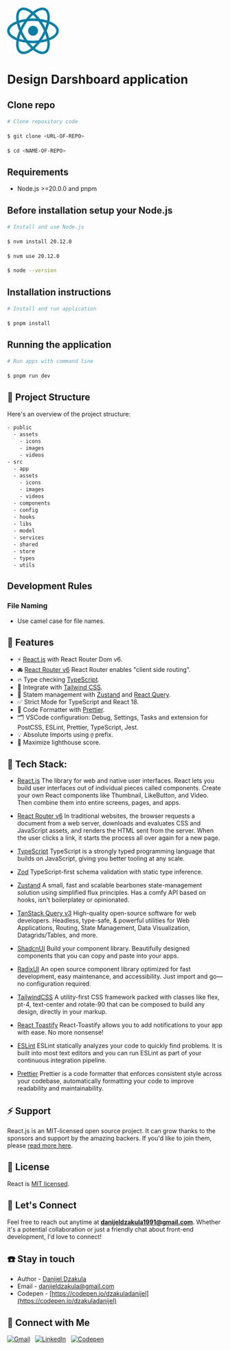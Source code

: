 <p align="left">
    <a href="https://react.dev/" target="_blank">
        <img src="https://raw.githubusercontent.com/danijeldzakula/readme-logo-source/30e73ba8e5b45a943008018fa97c5a582270ba92/public/assets/images/logo_light.svg" width="120" alt="ReactJs Logo" />
    </a>
</p>

# Design Darshboard application

## Clone repo

```bash 
# Clone repository code 

$ git clone <URL-OF-REPO>

$ cd <NAME-OF-REPO>
```

## Requirements
 - Node.js >=20.0.0 and pnpm

## Before installation setup your Node.js

```bash
# Install and use Node.js

$ nvm install 20.12.0

$ nvm use 20.12.0

$ node --version
```

## Installation instructions

```bash
# Install and run application 

$ pnpm install
```

## Running the application

```bash
# Run apps with command line 

$ pnpm run dev
```

## 🧱 Project Structure

Here's an overview of the project structure:

```plaintext
- public
  - assets
    - icons
    - images
    - videos
- src
  - app
  - assets
    - icons
    - images
    - videos
  - components
  - config
  - hooks
  - libs
  - model
  - services
  - shared
  - store
  - types 
  - utils
```

## Development Rules

### File Naming

- Use camel case for file names.

## 🚀 Features 

- ⚡ [React.js](https://react.dev/) with React Router Dom v6.
- 🚘 [React Router v6](https://reactrouter.com/en/main/) React Router enables "client side routing".
- 🔥 Type checking [TypeScript](https://www.typescriptlang.org/).
- 💎 Integrate with [Tailwind CSS](https://tailwindcss.com/).
- 🧰 Statem management with [Zustand](https://zustand-demo.pmnd.rs/) and [React Query](https://tanstack.com/query/latest/).
- ✅ Strict Mode for TypeScript and React 18.
- 💖 Code Formatter with [Prettier](https://prettier.io).
- 🗂 VSCode configuration: Debug, Settings, Tasks and extension for PostCSS, ESLint, Prettier, TypeScript, Jest.
- 💡 Absolute Imports using `@` prefix.
- 💯 Maximize lighthouse score.

## 📡 Tech Stack:

- [React.js](https://react.dev/) The library for web and native user interfaces. React lets you build user interfaces out of individual pieces called components. Create your own React components like Thumbnail, LikeButton, and Video. Then combine them into entire screens, pages, and apps.

- [React Router v6](https://reactrouter.com/en/main/) In traditional websites, the browser requests a document from a web server, downloads and evaluates CSS and JavaScript assets, and renders the HTML sent from the server. When the user clicks a link, it starts the process all over again for a new page.

- [TypeScript](https://www.typescriptlang.org/) TypeScript is a strongly typed programming language that builds on JavaScript, giving you better tooling at any scale.

- [Zod](https://zod.dev/) TypeScript-first schema validation with static type inference.

- [Zustand](https://zustand-demo.pmnd.rs/) A small, fast and scalable bearbones state-management solution using simplified flux principles. Has a comfy API based on hooks, isn't boilerplatey or opinionated.

- [TanStack Query v3](https://tanstack.com/) High-quality open-source software for web developers.
Headless, type-safe, & powerful utilities for Web Applications, Routing, State Management, Data Visualization, Datagrids/Tables, and more.

- [ShadcnUI](https://ui.shadcn.com/) Build your component library. Beautifully designed components that you can copy and paste into your apps.

- [RadixUI](https://www.radix-ui.com/) An open source component library optimized for fast development, easy maintenance, and accessibility. Just import and go—no configuration required.

- [TailwindCSS](https://tailwindcss.com/) A utility-first CSS framework packed with classes like flex, pt-4, text-center and rotate-90 that can be composed to build any design, directly in your markup.

- [React Toastify](https://www.npmjs.com/package/react-toastify/) React-Toastify allows you to add notifications to your app with ease. No more nonsense!

- [ESLint](https://eslint.org/) ESLint statically analyzes your code to quickly find problems. It is built into most text editors and you can run ESLint as part of your continuous integration pipeline.

- [Prettier](https://www.typescriptlang.org/) Prettier is a code formatter that enforces consistent style across your codebase, automatically formatting your code to improve readability and maintainability.

## ⚡ Support

React.js is an MIT-licensed open source project. It can grow thanks to the sponsors and support by the amazing backers. If you'd like to join them, please [read more here](https://legacy.reactjs.org/community/support.html).

## 🪪 License

React is [MIT licensed](https://github.com/facebook/react/blob/main/LICENSE).


## 📩 Let's Connect

Feel free to reach out anytime at **danijeldzakula1991@gmail.com**. Whether it's a potential collaboration or just a friendly chat about front-end development, I'd love to connect!

## ☎️ Stay in touch

- Author - [Danijel Dzakula](https://rs.linkedin.com/in/danijel-dzakula-227530128)
- Email - [danijeldzakula@gmail.com](danijeldzakula1991@gmail.com)
- Codepen - [https://codepen.io/dzakuladanijel](https://codepen.io/dzakuladanijel)

## 🤙 Connect with Me

<p align="left">
  <a target="_blank" href="mailto:danijeldzakula1991@gmail.com"><img src="https://img.shields.io/badge/Gmail-danijeldzakula1991@gmail.com-D14836?style=flat-square&logo=Gmail&logoColor=white" alt="Gmail"></a>&nbsp;&nbsp;
  <a target="_blank" href="https://www.linkedin.com/in/danijel-dzakula-227530128/" target="_blank"><img src="https://img.shields.io/badge/LinkedIn-Danijel%20Dzakula-0077B5?style=flat-square&logo=Linkedin&logoColor=white" alt="LinkedIn"></a>&nbsp;&nbsp;
  <a target="_blank" href="https://codepen.io/dzakuladanijel" target="_blank"><img src="https://img.shields.io/badge/Codepen-Danijel%20Dzakula-000?style=flat-square&logo=Codepen&logoColor=white" alt="Codepen"></a>&nbsp;&nbsp;  
</p>